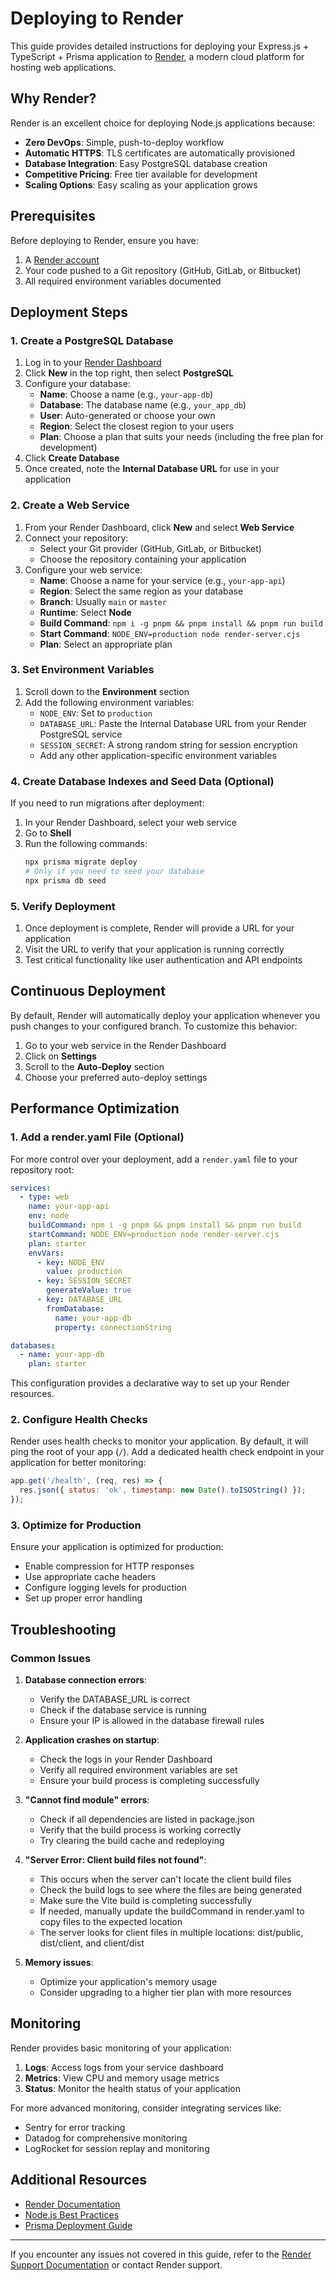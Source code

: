 # Deploying to Render

This guide provides detailed instructions for deploying your Express.js + TypeScript + Prisma application to [Render](https://render.com), a modern cloud platform for hosting web applications.

## Why Render?

Render is an excellent choice for deploying Node.js applications because:

- **Zero DevOps**: Simple, push-to-deploy workflow
- **Automatic HTTPS**: TLS certificates are automatically provisioned
- **Database Integration**: Easy PostgreSQL database creation
- **Competitive Pricing**: Free tier available for development
- **Scaling Options**: Easy scaling as your application grows

## Prerequisites

Before deploying to Render, ensure you have:

1. A [Render account](https://dashboard.render.com/register)
2. Your code pushed to a Git repository (GitHub, GitLab, or Bitbucket)
3. All required environment variables documented

## Deployment Steps

### 1. Create a PostgreSQL Database

1. Log in to your [Render Dashboard](https://dashboard.render.com)
2. Click **New** in the top right, then select **PostgreSQL**
3. Configure your database:
   - **Name**: Choose a name (e.g., `your-app-db`)
   - **Database**: The database name (e.g., `your_app_db`)
   - **User**: Auto-generated or choose your own
   - **Region**: Select the closest region to your users
   - **Plan**: Choose a plan that suits your needs (including the free plan for development)
4. Click **Create Database**
5. Once created, note the **Internal Database URL** for use in your application

### 2. Create a Web Service

1. From your Render Dashboard, click **New** and select **Web Service**
2. Connect your repository:
   - Select your Git provider (GitHub, GitLab, or Bitbucket)
   - Choose the repository containing your application
3. Configure your web service:
   - **Name**: Choose a name for your service (e.g., `your-app-api`)
   - **Region**: Select the same region as your database
   - **Branch**: Usually `main` or `master`
   - **Runtime**: Select **Node**
   - **Build Command**: `npm i -g pnpm && pnpm install && pnpm run build`
   - **Start Command**: `NODE_ENV=production node render-server.cjs`
   - **Plan**: Select an appropriate plan

### 3. Set Environment Variables

1. Scroll down to the **Environment** section
2. Add the following environment variables:
   - `NODE_ENV`: Set to `production`
   - `DATABASE_URL`: Paste the Internal Database URL from your Render PostgreSQL service
   - `SESSION_SECRET`: A strong random string for session encryption
   - Add any other application-specific environment variables

### 4. Create Database Indexes and Seed Data (Optional)

If you need to run migrations after deployment:

1. In your Render Dashboard, select your web service
2. Go to **Shell**
3. Run the following commands:
   ```bash
   npx prisma migrate deploy
   # Only if you need to seed your database
   npx prisma db seed
   ```

### 5. Verify Deployment

1. Once deployment is complete, Render will provide a URL for your application
2. Visit the URL to verify that your application is running correctly
3. Test critical functionality like user authentication and API endpoints

## Continuous Deployment

By default, Render will automatically deploy your application whenever you push changes to your configured branch. To customize this behavior:

1. Go to your web service in the Render Dashboard
2. Click on **Settings**
3. Scroll to the **Auto-Deploy** section
4. Choose your preferred auto-deploy settings

## Performance Optimization

### 1. Add a render.yaml File (Optional)

For more control over your deployment, add a `render.yaml` file to your repository root:

```yaml
services:
  - type: web
    name: your-app-api
    env: node
    buildCommand: npm i -g pnpm && pnpm install && pnpm run build
    startCommand: NODE_ENV=production node render-server.cjs
    plan: starter
    envVars:
      - key: NODE_ENV
        value: production
      - key: SESSION_SECRET
        generateValue: true
      - key: DATABASE_URL
        fromDatabase:
          name: your-app-db
          property: connectionString

databases:
  - name: your-app-db
    plan: starter
```

This configuration provides a declarative way to set up your Render resources.

### 2. Configure Health Checks

Render uses health checks to monitor your application. By default, it will ping the root of your app (`/`). 
Add a dedicated health check endpoint in your application for better monitoring:

```javascript
app.get('/health', (req, res) => {
  res.json({ status: 'ok', timestamp: new Date().toISOString() });
});
```

### 3. Optimize for Production

Ensure your application is optimized for production:

- Enable compression for HTTP responses
- Use appropriate cache headers
- Configure logging levels for production
- Set up proper error handling

## Troubleshooting

### Common Issues

1. **Database connection errors**:
   - Verify the DATABASE_URL is correct
   - Check if the database service is running
   - Ensure your IP is allowed in the database firewall rules

2. **Application crashes on startup**:
   - Check the logs in your Render Dashboard
   - Verify all required environment variables are set
   - Ensure your build process is completing successfully

3. **"Cannot find module" errors**:
   - Check if all dependencies are listed in package.json
   - Verify that the build process is working correctly
   - Try clearing the build cache and redeploying

4. **"Server Error: Client build files not found"**:
   - This occurs when the server can't locate the client build files
   - Check the build logs to see where the files are being generated
   - Make sure the Vite build is completing successfully
   - If needed, manually update the buildCommand in render.yaml to copy files to the expected location
   - The server looks for client files in multiple locations: dist/public, dist/client, and client/dist

5. **Memory issues**:
   - Optimize your application's memory usage
   - Consider upgrading to a higher tier plan with more resources

## Monitoring

Render provides basic monitoring of your application:

1. **Logs**: Access logs from your service dashboard
2. **Metrics**: View CPU and memory usage metrics
3. **Status**: Monitor the health status of your application

For more advanced monitoring, consider integrating services like:
- Sentry for error tracking
- Datadog for comprehensive monitoring
- LogRocket for session replay and monitoring

## Additional Resources

- [Render Documentation](https://render.com/docs)
- [Node.js Best Practices](https://github.com/goldbergyoni/nodebestpractices)
- [Prisma Deployment Guide](https://www.prisma.io/docs/guides/deployment/deployment)

---

If you encounter any issues not covered in this guide, refer to the [Render Support Documentation](https://render.com/docs) or contact Render support.